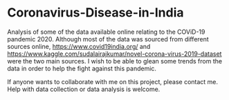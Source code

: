 # Coronavirus-Disease-in-India
Analysis of some of the data available online relating to the COViD-19 pandemic 2020. Although most of the data was sourced from different sources online, https://www.covid19india.org/ and https://www.kaggle.com/sudalairajkumar/novel-corona-virus-2019-dataset were the two main sources. I wish to be able to glean some trends from the data in order to help the fight against this pandemic.

If anyone wants to collaborate with me on this project, please contact me. Help with data collection or data analysis is welcome.
